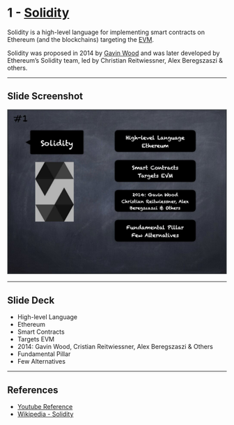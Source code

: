 # 1 - [Solidity](Solidity.md)
Solidity is a high-level language for implementing smart contracts on Ethereum (and the blockchains) targeting the [EVM](../1.%20Ethereum101/EVM.md). 

Solidity was proposed in 2014 by [Gavin Wood](https://en.wikipedia.org/wiki/Gavin_Wood) and was later developed by Ethereum’s Solidity team, led by Christian Reitwiessner, Alex Beregszaszi & others.

___
## Slide Screenshot
![001.jpg](../../images/2.%20Solidity%20101/001.jpg)
___
## Slide Deck
- High-level Language
- Ethereum
- Smart Contracts
- Targets EVM
- 2014: Gavin Wood, Cristian Reitwiessner, Alex Beregszaszi & Others
- Fundamental Pillar
- Few Alternatives
___
## References
- [Youtube Reference](https://youtu.be/5eLqFac5Tkg?t=84)
- [Wikipedia - Solidity](https://en.wikipedia.org/wiki/Solidity)


